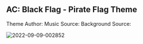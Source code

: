 ## AC: Black Flag - Pirate Flag Theme ##
Theme Author:
Music Source:
Background Source:

![2022-09-09-002852](https://user-images.githubusercontent.com/82458228/189244062-07829c0c-12f5-40a5-8c2f-e68add94c8ec.png)
